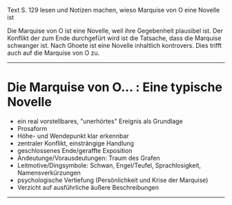 Text S. 129 lesen und Notizen machen, wieso Marquise von O eine Novelle ist

Die Marquise von O ist eine Novelle, weil ihre Gegebenheit plausibel ist.
Der Konflikt der zum Ende durchgefürt wird ist die Tatsache, dass die Marquise schwanger ist.
Nach Ghoete ist eine Novelle inhaltlich kontrovers.
Dies trifft auch auf die Marquise von O zu.

---

# Die Marquise von O... : Eine typische Novelle
- ein real vorstellbares, "unerhörtes" Ereignis als Grundlage
- Prosaform
- Höhe- und Wendepunkt klar erkennbar
- zentraler Konflikt, einsträngige Handlung
- geschlossenes Ende/geraffte Exposition
- Andeutunge/Vorausdeutungen: Traum des Grafen
- Leitmotive/Dingsymbole: Schwan, Engel/Teufel, Sprachlosigkeit, Namensverkürzungen
- psychologische Vertiefung (Persönlichkeit und Krise der Marquise)
- Verzicht auf ausführliche äußere Beschreibungen

---

